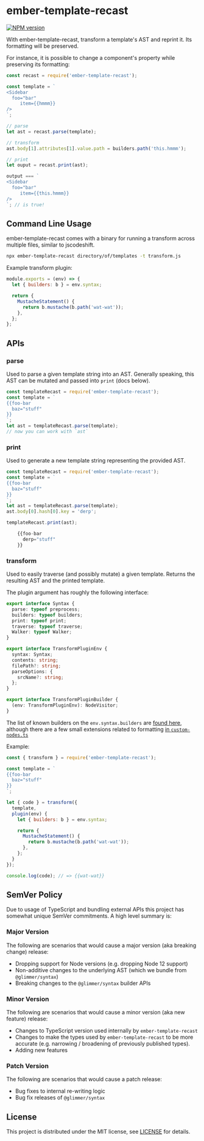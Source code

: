 # ember-template-recast

[![NPM version](https://img.shields.io/npm/v/ember-template-recast.svg?style=flat)](https://npmjs.org/package/ember-template-recast)

With ember-template-recast, transform a template's AST and reprint it. Its
formatting will be preserved.

For instance, it is possible to change a component's property while preserving
its formatting:

```js
const recast = require('ember-template-recast');

const template = `
<Sidebar
  foo="bar"
     item={{hmmm}}
/>
`;

// parse
let ast = recast.parse(template);

// transform
ast.body[1].attributes[1].value.path = builders.path('this.hmmm');

// print
let ouput = recast.print(ast);

output === `
<Sidebar
  foo="bar"
     item={{this.hmmm}}
/>
`; // is true!
```

## Command Line Usage

ember-template-recast comes with a binary for running a transform across multiple
files, similar to jscodeshift.

```sh
npx ember-template-recast directory/of/templates -t transform.js
```

Example transform plugin:

```js
module.exports = (env) => {
  let { builders: b } = env.syntax;

  return {
    MustacheStatement() {
      return b.mustache(b.path('wat-wat'));
    },
  };
};
```

## APIs

### parse

Used to parse a given template string into an AST. Generally speaking, this AST
can be mutated and passed into `print` (docs below).

```js
const templateRecast = require('ember-template-recast');
const template = `
{{foo-bar
  baz="stuff"
}}
`;
let ast = templateRecast.parse(template);
// now you can work with `ast`
```

### print

Used to generate a new template string representing the provided AST.

```js
const templateRecast = require('ember-template-recast');
const template = `
{{foo-bar
  baz="stuff"
}}
`;
let ast = templateRecast.parse(template);
ast.body[0].hash[0].key = 'derp';

templateRecast.print(ast);

    {{foo-bar
      derp="stuff"
    }}
```

### transform

Used to easily traverse (and possibly mutate) a given template. Returns the
resulting AST and the printed template.

The plugin argument has roughly the following interface:

```ts
export interface Syntax {
  parse: typeof preprocess;
  builders: typeof builders;
  print: typeof print;
  traverse: typeof traverse;
  Walker: typeof Walker;
}

export interface TransformPluginEnv {
  syntax: Syntax;
  contents: string;
  filePath?: string;
  parseOptions: {
    srcName?: string;
  };
}

export interface TransformPluginBuilder {
  (env: TransformPluginEnv): NodeVisitor;
}
```

The list of known builders on the `env.syntax.builders` are [found
here](https://github.com/glimmerjs/glimmer-vm/blob/v0.82.0/packages/%40glimmer/syntax/lib/v1/public-builders.ts#L530),
although there are a few small extensions related to formatting
[in `custom-nodes.ts`](src/custom-nodes.ts)

Example:

```js
const { transform } = require('ember-template-recast');

const template = `
{{foo-bar
  baz="stuff"
}}
`;

let { code } = transform({
  template,
  plugin(env) {
    let { builders: b } = env.syntax;

    return {
      MustacheStatement() {
        return b.mustache(b.path('wat-wat'));
      },
    };
  }
});

console.log(code); // => {{wat-wat}}
```

## SemVer Policy

Due to usage of TypeScript and bundling external APIs this project has somewhat
unique SemVer commitments. A high level summary is:

### Major Version

The following are scenarios that would cause a major version (aka breaking change) release:

* Dropping support for Node versions (e.g. dropping Node 12 support)
* Non-additive changes to the underlying AST (which we bundle from `@glimmer/syntax`)
* Breaking changes to the `@glimmer/syntax` builder APIs

### Minor Version

The following are scenarios that would cause a minor version (aka new feature) release:

* Changes to TypeScript version used internally by `ember-template-recast`
* Changes to make the types used by `ember-template-recast` to be more accurate
  (e.g. narrowing / broadening of previously published types).
* Adding new features

### Patch Version

The following are scenarios that would cause a patch release:

* Bug fixes to internal re-writing logic
* Bug fix releases of `@glimmer/syntax`

## License

This project is distributed under the MIT license, see [LICENSE](./LICENSE) for details.
